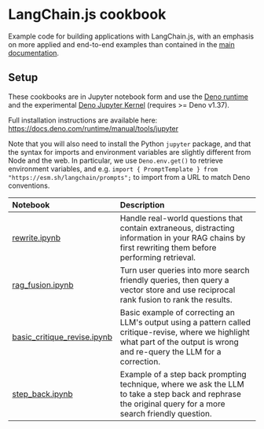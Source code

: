 # LangChain.js cookbook

Example code for building applications with LangChain.js, with an emphasis on more applied and end-to-end examples than contained in the [main documentation](https://js.langchain.com).

## Setup

These cookbooks are in Jupyter notebook form and use the [Deno runtime](https://deno.com) and the experimental [Deno Jupyter Kernel](https://deno.com/blog/v1.37) (requires >= Deno v1.37).

Full installation instructions are available here: https://docs.deno.com/runtime/manual/tools/jupyter

Note that you will also need to install the Python `jupyter` package, and that the syntax for imports and environment variables are slightly different from Node and the web. In particular, we use `Deno.env.get()` to retrieve environment variables, and e.g. `import { PromptTemplate } from "https://esm.sh/langchain/prompts";` to import from a URL to match Deno conventions.

| Notebook                                                                                                                    | Description                                                                                                                                                                    |
| :-------------------------------------------------------------------------------------------------------------------------- | :----------------------------------------------------------------------------------------------------------------------------------------------------------------------------- |
| [rewrite.ipynb](https://github.com/langchain-ai/langchainjs/tree/master/cookbook/rewrite.ipynb)                             | Handle real-world questions that contain extraneous, distracting information in your RAG chains by first rewriting them before performing retrieval.                           |
| [rag_fusion.ipynb](https://github.com/langchain-ai/langchainjs/tree/master/cookbook/rag_fusion.ipynb)                       | Turn user queries into more search friendly queries, then query a vector store and use reciprocal rank fusion to rank the results.                                             |
| [basic_critique_revise.ipynb](https://github.com/langchain-ai/langchainjs/tree/master/cookbook/basic_critique_revise.ipynb) | Basic example of correcting an LLM's output using a pattern called critique-revise, where we highlight what part of the output is wrong and re-query the LLM for a correction. |
| [step_back.ipynb](https://github.com/langchain-ai/langchainjs/tree/master/cookbook/step_back.ipynb)                         | Example of a step back prompting technique, where we ask the LLM to take a step back and rephrase the original query for a more search friendly question.                      |
